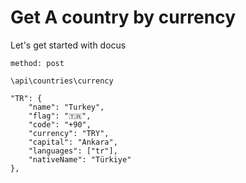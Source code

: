 
# Get A country by currency

Let's get started with docus

```
method: post

\api\countries\currency

```
    "TR": {
        "name": "Turkey",
        "flag": "🇹🇷",
        "code": "+90",
        "currency": "TRY",
        "capital": "Ankara",
        "languages": ["tr"],
        "nativeName": "Türkiye"
    },